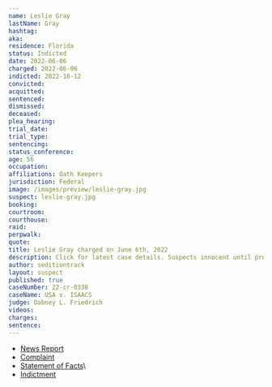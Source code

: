 ```yaml
---
name: Leslie Gray
lastName: Gray
hashtag:
aka:
residence: Florida
status: Indicted
date: 2022-06-06
charged: 2022-06-06
indicted: 2022-10-12
convicted:
acquitted:
sentenced:
dismissed:
deceased:
plea_hearing:
trial_date:
trial_type:
sentencing:
status_conference:
age: 56
occupation:
affiliations: Oath Keepers
jurisdiction: Federal
image: /images/preview/leslie-gray.jpg
suspect: leslie-gray.jpg
booking:
courtroom:
courthouse:
raid:
perpwalk:
quote:
title: Leslie Gray charged on June 6th, 2022
description: Click for latest case details. Suspects innocent until proven guilty.
author: seditiontrack
layout: suspect
published: true
caseNumber: 22-cr-0338
caseName: USA v. ISAACS
judge: Dabney L. Friedrich
videos:
charges:
sentence:
---
```


- [News Report](https://www.fox35orlando.com/news/3-more-arrested-in-central-florida-connected-to-capitol-riot-officials-say)
- [Complaint](https://www.justice.gov/usao-dc/case-multi-defendant/file/1513211/download)
- [Statement of Facts](https://www.justice.gov/usao-dc/case-multi-defendant/file/1513216/download)\
- [Indictment](https://extremism.gwu.edu/sites/g/files/zaxdzs2191/f/Leslie%20Gray%20and%20Traci%20Isaacs%20Indictment.pdf)
